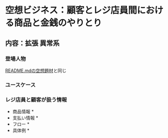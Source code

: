 # 空想ビジネス：顧客とレジ店員間における商品と金銭のやりとり

## 内容：拡張 異常系

### 登場人物

[README.mdの空想題材](README)と同じ

### ユースケース

### レジ店員と顧客が扱う情報

* 商品情報
    * 
* 支払い情報
    * 
* フロー
  * 
* 具体例
    * 